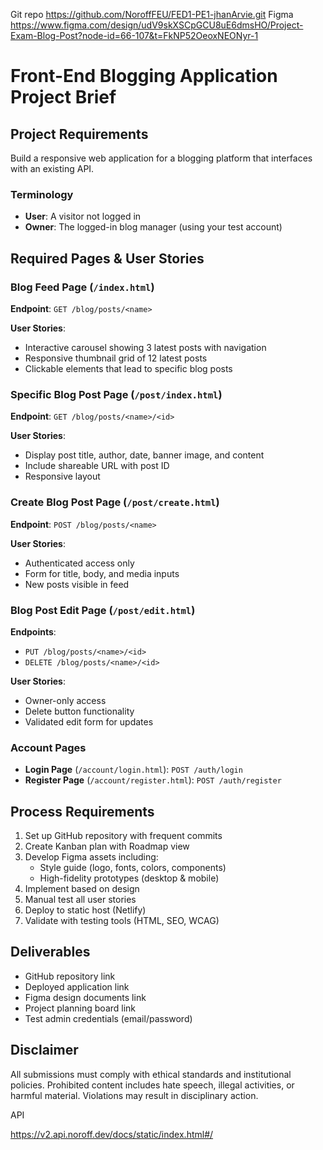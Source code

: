 Git repo    https://github.com/NoroffFEU/FED1-PE1-jhanArvie.git
Figma       https://www.figma.com/design/udV9skXSCpGCU8uE6dmsHO/Project-Exam-Blog-Post?node-id=66-107&t=FkNP52OeoxNEONyr-1

# Front-End Blogging Application Project Brief


## Project Requirements
Build a responsive web application for a blogging platform that interfaces with an existing API.

### Terminology
- **User**: A visitor not logged in
- **Owner**: The logged-in blog manager (using your test account)

## Required Pages & User Stories

### Blog Feed Page (`/index.html`)
**Endpoint**: `GET /blog/posts/<name>`

**User Stories**:
- Interactive carousel showing 3 latest posts with navigation
- Responsive thumbnail grid of 12 latest posts
- Clickable elements that lead to specific blog posts

### Specific Blog Post Page (`/post/index.html`)
**Endpoint**: `GET /blog/posts/<name>/<id>`

**User Stories**:
- Display post title, author, date, banner image, and content
- Include shareable URL with post ID
- Responsive layout

### Create Blog Post Page (`/post/create.html`)
**Endpoint**: `POST /blog/posts/<name>`

**User Stories**:
- Authenticated access only
- Form for title, body, and media inputs
- New posts visible in feed

### Blog Post Edit Page (`/post/edit.html`)
**Endpoints**: 
- `PUT /blog/posts/<name>/<id>`
- `DELETE /blog/posts/<name>/<id>`

**User Stories**:
- Owner-only access
- Delete button functionality
- Validated edit form for updates

### Account Pages
- **Login Page** (`/account/login.html`): `POST /auth/login`
- **Register Page** (`/account/register.html`): `POST /auth/register`

## Process Requirements
1. Set up GitHub repository with frequent commits
2. Create Kanban plan with Roadmap view
3. Develop Figma assets including:
   - Style guide (logo, fonts, colors, components)
   - High-fidelity prototypes (desktop & mobile)
4. Implement based on design
5. Manual test all user stories
6. Deploy to static host (Netlify)
7. Validate with testing tools (HTML, SEO, WCAG)

## Deliverables
- GitHub repository link
- Deployed application link
- Figma design documents link
- Project planning board link
- Test admin credentials (email/password)



## Disclaimer
All submissions must comply with ethical standards and institutional policies. Prohibited content includes hate speech, illegal activities, or harmful material. Violations may result in disciplinary action.

API

https://v2.api.noroff.dev/docs/static/index.html#/


